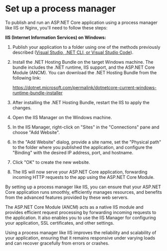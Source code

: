 # Set up a process manager

To publish and run an ASP.NET Core application using a process manager like IIS or Nginx, you'll need to follow these steps:

**IIS (Internet Information Services) on Windows:**

1. Publish your application to a folder using one of the methods previously described ([Visual Studio, .NET CLI, or Visual Studio Code](./Publish%20to%20a%20folder.md)).

2. Install the .NET Hosting Bundle on the target Windows machine. The bundle includes the .NET runtime, IIS support, and the ASP.NET Core Module (ANCM). You can download the .NET Hosting Bundle from the following link:
   
   https://dotnet.microsoft.com/permalink/dotnetcore-current-windows-runtime-bundle-installer

3. After installing the .NET Hosting Bundle, restart the IIS to apply the changes.

4. Open the IIS Manager on the Windows machine.

5. In the IIS Manager, right-click on "Sites" in the "Connections" pane and choose "Add Website".

6. In the "Add Website" dialog, provide a site name, set the "Physical path" to the folder where you published the application, and configure the "Binding" with the desired IP address, port, and hostname.

7. Click "OK" to create the new website.

8. The IIS will now serve your ASP.NET Core application, forwarding incoming HTTP requests to the app using the ASP.NET Core Module.

By setting up a process manager like IIS, you can ensure that your ASP.NET Core application runs smoothly, efficiently manages resources, and benefits from the advanced features provided by these web servers.

The ASP.NET Core Module (ANCM) acts as a native IIS module and provides efficient request processing by forwarding incoming requests to the application. It also enables you to use the IIS Manager for configuring your application, SSL certificates, and other settings.

Using a process manager like IIS improves the reliability and scalability of your application, ensuring that it remains responsive under varying loads and can recover gracefully from errors or crashes.
